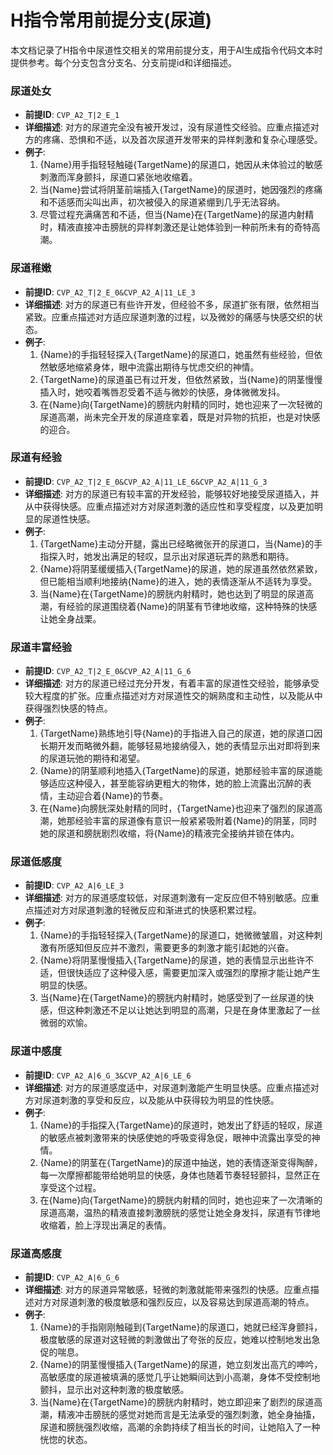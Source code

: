 # H指令常用前提分支(尿道)

本文档记录了H指令中尿道性交相关的常用前提分支，用于AI生成指令代码文本时提供参考。每个分支包含分支名、分支前提id和详细描述。

### 尿道处女
- **前提ID**: `CVP_A2_T|2_E_1`
- **详细描述**: 对方的尿道完全没有被开发过，没有尿道性交经验。应重点描述对方的疼痛、恐惧和不适，以及首次尿道开发带来的异样刺激和复杂心理感受。
- **例子**:
  1. {Name}用手指轻轻触碰{TargetName}的尿道口，她因从未体验过的敏感刺激而浑身颤抖，尿道口紧张地收缩着。
  2. 当{Name}尝试将阴茎前端插入{TargetName}的尿道时，她因强烈的疼痛和不适感而尖叫出声，初次被侵入的尿道紧绷到几乎无法容纳。
  3. 尽管过程充满痛苦和不适，但当{Name}在{TargetName}的尿道内射精时，精液直接冲击膀胱的异样刺激还是让她体验到一种前所未有的奇特高潮。

### 尿道稚嫩
- **前提ID**: `CVP_A2_T|2_E_0&CVP_A2_A|11_LE_3`
- **详细描述**: 对方的尿道已有些许开发，但经验不多，尿道扩张有限，依然相当紧致。应重点描述对方适应尿道刺激的过程，以及微妙的痛感与快感交织的状态。
- **例子**:
  1. {Name}的手指轻轻探入{TargetName}的尿道口，她虽然有些经验，但依然敏感地缩紧身体，眼中流露出期待与忧虑交织的神情。
  2. {TargetName}的尿道虽已有过开发，但依然紧致，当{Name}的阴茎慢慢插入时，她咬着嘴唇忍受着不适与微妙的快感，身体微微发抖。
  3. 在{Name}向{TargetName}的膀胱内射精的同时，她也迎来了一次轻微的尿道高潮，尚未完全开发的尿道痉挛着，既是对异物的抗拒，也是对快感的迎合。

### 尿道有经验
- **前提ID**: `CVP_A2_T|2_E_0&CVP_A2_A|11_LE_6&CVP_A2_A|11_G_3`
- **详细描述**: 对方的尿道已有较丰富的开发经验，能够较好地接受尿道插入，并从中获得快感。应重点描述对方对尿道刺激的适应性和享受程度，以及更加明显的尿道性快感。
- **例子**:
  1. {TargetName}主动分开腿，露出已经略微张开的尿道口，当{Name}的手指探入时，她发出满足的轻叹，显示出对尿道玩弄的熟悉和期待。
  2. {Name}将阴茎缓缓插入{TargetName}的尿道，她的尿道虽然依然紧致，但已能相当顺利地接纳{Name}的进入，她的表情逐渐从不适转为享受。
  3. 当{Name}在{TargetName}的膀胱内射精时，她也达到了明显的尿道高潮，有经验的尿道围绕着{Name}的阴茎有节律地收缩，这种特殊的快感让她全身战栗。

### 尿道丰富经验
- **前提ID**: `CVP_A2_T|2_E_0&CVP_A2_A|11_G_6`
- **详细描述**: 对方的尿道已经过充分开发，有着丰富的尿道性交经验，能够承受较大程度的扩张。应重点描述对方对尿道性交的娴熟度和主动性，以及能从中获得强烈快感的特点。
- **例子**:
  1. {TargetName}熟练地引导{Name}的手指进入自己的尿道，她的尿道口因长期开发而略微外翻，能够轻易地接纳侵入，她的表情显示出对即将到来的尿道玩弛的期待和渴望。
  2. {Name}的阴茎顺利地插入{TargetName}的尿道，她那经验丰富的尿道能够适应这种侵入，甚至能容纳更粗大的物体，她的脸上流露出沉醉的表情，主动迎合着{Name}的节奏。
  3. 在{Name}向膀胱深处射精的同时，{TargetName}也迎来了强烈的尿道高潮，她那经验丰富的尿道像有意识一般紧紧吸附着{Name}的阴茎，同时她的尿道和膀胱剧烈收缩，将{Name}的精液完全接纳并锁在体内。

### 尿道低感度
- **前提ID**: `CVP_A2_A|6_LE_3`
- **详细描述**: 对方的尿道感度较低，对尿道刺激有一定反应但不特别敏感。应重点描述对方对尿道刺激的轻微反应和渐进式的快感积累过程。
- **例子**:
  1. {Name}的手指轻轻探入{TargetName}的尿道口，她微微皱眉，对这种刺激有所感知但反应并不激烈，需要更多的刺激才能引起她的兴奋。
  2. {Name}将阴茎慢慢插入{TargetName}的尿道，她的表情显示出些许不适，但很快适应了这种侵入感，需要更加深入或强烈的摩擦才能让她产生明显的快感。
  3. 当{Name}在{TargetName}的膀胱内射精时，她感受到了一丝尿道的快感，但这种刺激还不足以让她达到明显的高潮，只是在身体里激起了一丝微弱的欢愉。

### 尿道中感度
- **前提ID**: `CVP_A2_A|6_G_3&CVP_A2_A|6_LE_6`
- **详细描述**: 对方的尿道感度适中，对尿道刺激能产生明显快感。应重点描述对方对尿道刺激的享受和反应，以及能从中获得较为明显的性快感。
- **例子**:
  1. {Name}的手指探入{TargetName}的尿道时，她发出了舒适的轻叹，尿道的敏感点被刺激带来的快感使她的呼吸变得急促，眼神中流露出享受的神情。
  2. {Name}的阴茎在{TargetName}的尿道中抽送，她的表情逐渐变得陶醉，每一次摩擦都能带给她明显的快感，身体也随着节奏轻轻颤抖，显然正在享受这个过程。
  3. 在{Name}向{TargetName}的膀胱内射精的同时，她也迎来了一次清晰的尿道高潮，温热的精液直接刺激膀胱的感觉让她全身发抖，尿道有节律地收缩着，脸上浮现出满足的表情。

### 尿道高感度
- **前提ID**: `CVP_A2_A|6_G_6`
- **详细描述**: 对方的尿道异常敏感，轻微的刺激就能带来强烈的快感。应重点描述对方对尿道刺激的极度敏感和强烈反应，以及容易达到尿道高潮的特点。
- **例子**:
  1. {Name}的手指刚刚触碰到{TargetName}的尿道口，她就已经浑身颤抖，极度敏感的尿道对这轻微的刺激做出了夸张的反应，她难以控制地发出急促的喘息。
  2. {Name}的阴茎慢慢插入{TargetName}的尿道，她立刻发出高亢的呻吟，高敏感度的尿道被填满的感觉几乎让她瞬间达到小高潮，身体不受控制地颤抖，显示出对这种刺激的极度敏感。
  3. 当{Name}在{TargetName}的膀胱内射精时，她立即迎来了剧烈的尿道高潮，精液冲击膀胱的感觉对她而言是无法承受的强烈刺激，她全身抽搐，尿道和膀胱强烈收缩，高潮的余韵持续了相当长的时间，让她陷入了一种恍惚的状态。
